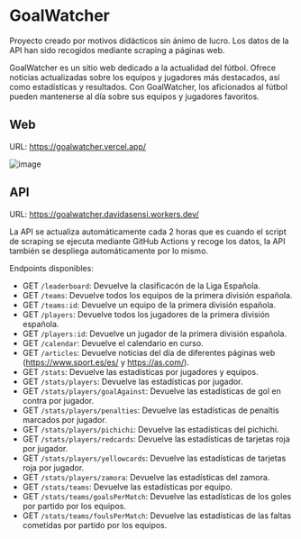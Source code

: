 ﻿# GoalWatcher

Proyecto creado por motivos didácticos sin ánimo de lucro. Los datos de la API han sido recogidos mediante scraping a páginas web.

GoalWatcher es un sitio web dedicado a la actualidad del fútbol. Ofrece noticias actualizadas sobre los equipos y jugadores más destacados, así como estadísticas y resultados. Con GoalWatcher, los aficionados al fútbol pueden mantenerse al día sobre sus equipos y jugadores favoritos.

## Web

URL: https://goalwatcher.vercel.app/

![image](https://user-images.githubusercontent.com/20258310/221303579-6331120b-8bf5-4a81-a373-7c603d55dfc1.png)


## API
URL: https://goalwatcher.davidasensi.workers.dev/

La API se actualiza automáticamente cada 2 horas que es cuando el script de scraping se ejecuta mediante GitHub Actions y recoge los datos, la API también se despliega automáticamente por lo mismo.

Endpoints disponibles:

* GET `/leaderboard`: Devuelve la clasificacón de la Liga Española.
* GET `/teams`: Devuelve todos los equipos de la primera división española.
* GET `/teams:id`: Devuelve un equipo de la primera división española.
* GET `/players`: Devuelve todos los jugadores de la primera división española.
* GET `/players:id`: Devuelve un jugador de la primera división española.
* GET `/calendar`: Devuelve el calendario en curso.
* GET `/articles`: Devuelve noticias del día de diferentes páginas web (https://www.sport.es/es/ y https://as.com/).
* GET `/stats`: Devuelve las estadísticas por jugadores y equipos.
* GET `/stats/players`: Devuelve las estadísticas por jugador.
* GET `/stats/players/goalAgainst`: Devuelve las estadísticas de gol en contra por jugador.
* GET `/stats/players/penalties`: Devuelve las estadísticas de penaltis marcados por jugador.
* GET `/stats/players/pichichi`: Devuelve las estadísticas del pichichi.
* GET `/stats/players/redcards`: Devuelve las estadísticas de tarjetas roja por jugador.
* GET `/stats/players/yellowcards`: Devuelve las estadísticas de tarjetas roja por jugador.
* GET `/stats/players/zamora`: Devuelve las estadísticas del zamora.
* GET `/stats/teams`: Devuelve las estadísticas por equipo.
* GET `/stats/teams/goalsPerMatch`: Devuelve las estadísticas de los goles por partido por los equipos.
* GET `/stats/teams/foulsPerMatch`: Devuelve las estadísticas de las faltas cometidas por partido por los equipos.


